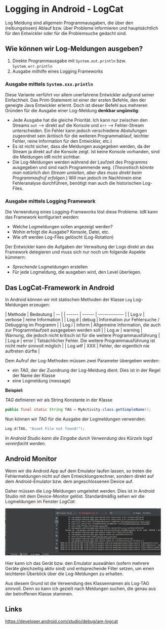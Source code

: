 # Logging in Android - LogCat

Log Meldung sind allgemein Programmausgaben, die über den (reibungslosen) Ablauf bzw. über Probleme informieren und hauptsächtlich für den Entwickler oder für die Problemsuche gedacht sind.

## Wie können wir Log-Meldungen ausgeben?

 1. Direkte Programmausgabe mit ```System.out.println``` bzw. ```System.err.println```
 1. Ausgabe mithilfe eines Logging Frameworks

### Ausgabe mittels ```System.xxx.println```
 Diese Variante verführt vor allem unerfahrene Entwickler aufgrund seiner Einfachheit. Das Print-Statement ist einer der ersten Befehle, den der geneigte Java Entwickler erlernt. Doch ist dieser Befehl aus mehreren Gründen für die Ausgabe einer Log-Meldung __denkbar ungünstig__:

 - Jede Ausgabe hat die gleiche Priorität. Ich kann nur zwischen den Streams ```out``` --> direkt auf die Konsole und ```err``` --> Fehler-Stream unterscheiden.
  Ein Fehler kann jedoch verschiedene Abstufungen zugeordnet sein (kritisch für die weiteren Programmablauf, leichter Fehler, reine Information für den Entwickler, etc.)
 - Es ist nicht sicher, dass die Meldungen ausgegeben werden, da der Stream ja direkt auf die Konsole zeigt. Ist keine Konsole vorhanden, sind die Meldungen idR nicht sichtbar.
 - Die Log-Meldungen werden während der Laufzeit des Programms ausgegeben und sind nach Programmende weg. (_Theoretisch könnte man natürlich den Stream umleiten, aber dies muss direkt beim Programmaufruf erfolgen._) Will man jedoch im Nachhinein eine Fehleranalyse durchführen, benötigt man auch die historischen Log-Files.

### Ausgabe mittels Logging Framework

Die Verwendung eines Logging-Frameworks löst diese Probleme. IdR kann das Framework konfiguriert werden:
 - Welche Logmeldungen sollen angezeigt werden?
 - Wohin erfolgt die Ausgabe? Konsole, Datei, etc.
 - Wie oft werden Log-Files gelöscht (Log-Rotation)

Der Entwickler kann die Aufgaben der Verwaltung der Logs direkt an das Framework delegieren und muss sich nur noch um folgende Aspekte kümmern:

 - _Sprechende_ Logmeldungen erstellen
 - Für jede Logmeldung, die ausgeben wird, den Level überlegen.

## Das LogCat-Framework in Android

In Android können wir mit statischen Methoden der Klasse ```Log``` Log-Meldungen erzeugen:

| Methode | Bedeutung | -- |
| ------ | ------ | ------------- |
| Log.v | verbose | reine Information |
| Log.d | debug | Information zur Fehlersuche / Debugging im Programm |
| Log.i | inform | Allgemeine Information, die auch zur Programmlaufzeit ausgegeben werden soll |
| Log.w | warning | Warnung, die jedoch nicht kritisch ist für die weitere Programmausführung |
| Log.e | error | Tatsächlicher Fehler. Die weitere Programmausführung ist nicht mehr sinnvoll möglich |
| Log.wtf | XXX | Fehler, der eigentlich nie auftreten dürfte |

Dem Aufruf der Log-Methoden müssen zwei Parameter übergeben werden:

 - ein _TAG_, der der Zuordnung der Log-Meldung dient. Dies ist in der Regel der Name der Klasse
 - eine Logmeldung (message)

__Beispiel:__

_TAG_ definieren wir als String Konstante in der Klasse

```Java
public final static String TAG = MyActivity.class.getSimpleName();
```

Nun können wir _TAG_ für die Ausgabe der Logmeldungen verwenden:

```Java
Log.d(TAG, "Asset File not found!");
```

_In Android Studio kann die Eingabe durch Verwendung des Kürzels logd vereinfacht werden._

## Android Monitor

Wenn wir die Android App auf dem Emulator laufen lassen, so treten die Fehlermeldungen nicht auf dem Entwicklungsrechner, sondern direkt auf dem Android-Emulator bzw. dem angeschlossenen Device auf.

Daher müssen die Log-Meldungen umgeleitet werden. Dies ist in Android Studio mit dem Device-Monitor gelöst. Standardmäßig sehen wir die Logmeldungen im Fenster _LogCat_:

![](assets/014-Logging-Mit-LogCat-7406e7e0.png)

Hier kann ich das Gerät bzw. den Emulator auswählen (sofern mehrere Geräte gleichzeitig aktiv sind) und entsprechende Filter setzen, um einen leichteren Überblick über die Log-Meldungen zu erhalten.

Aus diesem Grund ist die Verwendung des Klassennamen als Log-TAG sinnvoll. Denn so kann ich gezielt nach Meldungen suchen, die genau aus der betroffenen Klasse stammen.

## Links
https://developer.android.com/studio/debug/am-logcat
